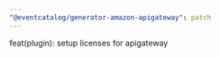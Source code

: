 ```yaml
---
"@eventcatalog/generator-amazon-apigateway": patch
---
```


feat(plugin): setup licenses for apigateway
